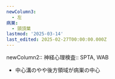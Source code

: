 ```yaml
---
newColumn3:
  - 左
病巣:
  - 頭頂葉
lastmod: '2025-03-14'
last_edited: 2025-02-27T00:00:00.000Z
---
```


newColumn2:: 
神経心理検査:: SPTA, WAB




- 中心溝のやや後方領域が病巣の中心
